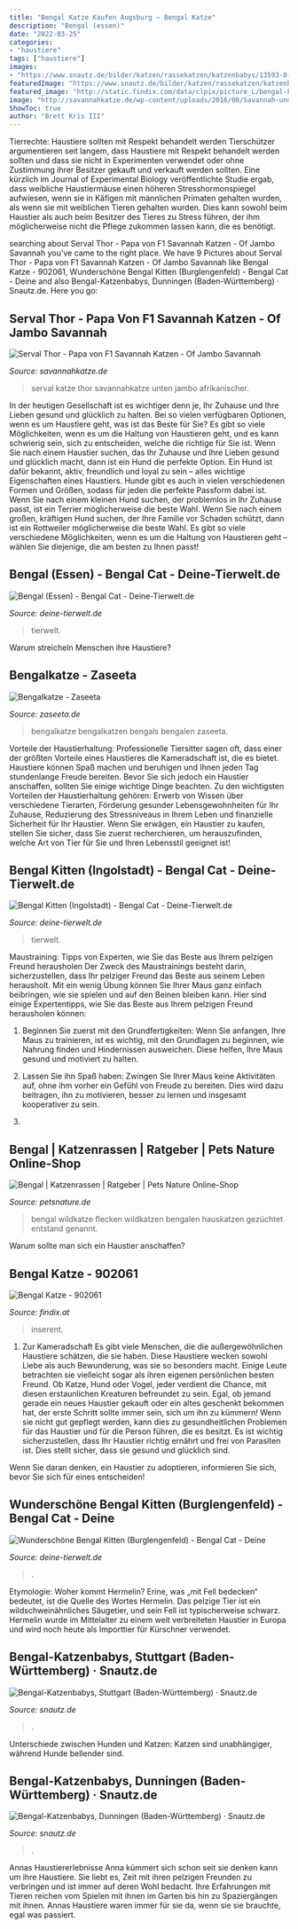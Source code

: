```yaml
---
title: "Bengal Katze Kaufen Augsburg ~ Bengal Katze"
description: "Bengal (essen)"
date: "2022-03-25"
categories:
- "haustiere"
tags: ["haustiere"]
images:
- "https://www.snautz.de/bilder/katzen/rassekatzen/katzenbabys/13593-0-280x280.jpg"
featuredImage: "https://www.snautz.de/bilder/katzen/rassekatzen/katzenbabys/13593-0-280x280.jpg"
featured_image: "http://static.findix.com/data/clpix/picture_L/bengal-katze-902061-3.jpg"
image: "http://savannahkatze.de/wp-content/uploads/2016/08/Savannah-und-Serval-1.jpg"
ShowToc: true
author: "Brett Kris III"
---
```



Tierrechte: Haustiere sollten mit Respekt behandelt werden
Tierschützer argumentieren seit langem, dass Haustiere mit Respekt behandelt werden sollten und dass sie nicht in Experimenten verwendet oder ohne Zustimmung ihrer Besitzer gekauft und verkauft werden sollten. Eine kürzlich im Journal of Experimental Biology veröffentlichte Studie ergab, dass weibliche Haustiermäuse einen höheren Stresshormonspiegel aufwiesen, wenn sie in Käfigen mit männlichen Primaten gehalten wurden, als wenn sie mit weiblichen Tieren gehalten wurden. Dies kann sowohl beim Haustier als auch beim Besitzer des Tieres zu Stress führen, der ihm möglicherweise nicht die Pflege zukommen lassen kann, die es benötigt.

	

		
searching about Serval Thor - Papa von F1 Savannah Katzen - Of Jambo Savannah you've came to the right place. We have 9 Pictures about Serval Thor - Papa von F1 Savannah Katzen - Of Jambo Savannah like Bengal Katze - 902061, Wunderschöne Bengal Kitten (Burglengenfeld) - Bengal Cat - Deine and also Bengal-Katzenbabys, Dunningen (Baden-Württemberg) · Snautz.de. Here you go:
		
    
## Serval Thor - Papa Von F1 Savannah Katzen - Of Jambo Savannah

<img loading=lazy src="http://savannahkatze.de/wp-content/uploads/2016/08/Savannah-und-Serval-1.jpg" onerror="this.onerror=null;this.src='https://tse2.mm.bing.net/th?id=OIP.10JAA15FPcx6mBlheVgu6QHaEt&amp;pid=15.1';" alt="Serval Thor - Papa von F1 Savannah Katzen - Of Jambo Savannah">

_Source: savannahkatze.de_

>serval katze thor savannahkatze unten jambo afrikanischer. 

	

In der heutigen Gesellschaft ist es wichtiger denn je, Ihr Zuhause und Ihre Lieben gesund und glücklich zu halten. Bei so vielen verfügbaren Optionen, wenn es um Haustiere geht, was ist das Beste für Sie?
Es gibt so viele Möglichkeiten, wenn es um die Haltung von Haustieren geht, und es kann schwierig sein, sich zu entscheiden, welche die richtige für Sie ist. Wenn Sie nach einem Haustier suchen, das Ihr Zuhause und Ihre Lieben gesund und glücklich macht, dann ist ein Hund die perfekte Option. Ein Hund ist dafür bekannt, aktiv, freundlich und loyal zu sein – alles wichtige Eigenschaften eines Haustiers.
Hunde gibt es auch in vielen verschiedenen Formen und Größen, sodass für jeden die perfekte Passform dabei ist. Wenn Sie nach einem kleinen Hund suchen, der problemlos in Ihr Zuhause passt, ist ein Terrier möglicherweise die beste Wahl. Wenn Sie nach einem großen, kräftigen Hund suchen, der Ihre Familie vor Schaden schützt, dann ist ein Rottweiler möglicherweise die beste Wahl. Es gibt so viele verschiedene Möglichkeiten, wenn es um die Haltung von Haustieren geht – wählen Sie diejenige, die am besten zu Ihnen passt!

    
## Bengal (Essen) - Bengal Cat - Deine-Tierwelt.de

<img loading=lazy src="https://www.deine-tierwelt.de/fotos/124572893_xl.jpg" onerror="this.onerror=null;this.src='https://tse4.mm.bing.net/th?id=OIP.Fy8rsrNnDRyfyEd0NTgQkgHaEq&amp;pid=15.1';" alt="Bengal (Essen) - Bengal Cat - Deine-Tierwelt.de">

_Source: deine-tierwelt.de_

>tierwelt. 

	

Warum streicheln Menschen ihre Haustiere?

    
## Bengalkatze - Zaseeta

<img loading=lazy src="https://zaseeta.de/wp-content/uploads/2017/01/bengalkatze-h370u.jpg" onerror="this.onerror=null;this.src='https://tse4.mm.bing.net/th?id=OIP.lZV1xTOdDj-PtOhOVetAxwHaDJ&amp;pid=15.1';" alt="Bengalkatze - Zaseeta">

_Source: zaseeta.de_

>bengalkatze bengalkatzen bengals bengalen zaseeta. 

	

Vorteile der Haustierhaltung:
Professionelle Tiersitter sagen oft, dass einer der größten Vorteile eines Haustieres die Kameradschaft ist, die es bietet. Haustiere können Spaß machen und beruhigen und Ihnen jeden Tag stundenlange Freude bereiten. Bevor Sie sich jedoch ein Haustier anschaffen, sollten Sie einige wichtige Dinge beachten. Zu den wichtigsten Vorteilen der Haustierhaltung gehören: Erwerb von Wissen über verschiedene Tierarten, Förderung gesunder Lebensgewohnheiten für Ihr Zuhause, Reduzierung des Stressniveaus in Ihrem Leben und finanzielle Sicherheit für Ihr Haustier. Wenn Sie erwägen, ein Haustier zu kaufen, stellen Sie sicher, dass Sie zuerst recherchieren, um herauszufinden, welche Art von Tier für Sie und Ihren Lebensstil geeignet ist!

    
## Bengal Kitten (Ingolstadt) - Bengal Cat - Deine-Tierwelt.de

<img loading=lazy src="https://www.deine-tierwelt.de/fotos/125225245_xl.jpg" onerror="this.onerror=null;this.src='https://tse3.mm.bing.net/th?id=OIP.SqaIPmTkCrbklbyYF4TmmAHaE8&amp;pid=15.1';" alt="Bengal Kitten (Ingolstadt) - Bengal Cat - Deine-Tierwelt.de">

_Source: deine-tierwelt.de_

>tierwelt. 

	

Maustraining: Tipps von Experten, wie Sie das Beste aus Ihrem pelzigen Freund herausholen
Der Zweck des Maustrainings besteht darin, sicherzustellen, dass Ihr pelziger Freund das Beste aus seinem Leben herausholt. Mit ein wenig Übung können Sie Ihrer Maus ganz einfach beibringen, wie sie spielen und auf den Beinen bleiben kann. Hier sind einige Expertentipps, wie Sie das Beste aus Ihrem pelzigen Freund herausholen können:
1. Beginnen Sie zuerst mit den Grundfertigkeiten: Wenn Sie anfangen, Ihre Maus zu trainieren, ist es wichtig, mit den Grundlagen zu beginnen, wie Nahrung finden und Hindernissen ausweichen. Diese helfen, Ihre Maus gesund und motiviert zu halten.

2. Lassen Sie ihn Spaß haben: Zwingen Sie Ihrer Maus keine Aktivitäten auf, ohne ihm vorher ein Gefühl von Freude zu bereiten. Dies wird dazu beitragen, ihn zu motivieren, besser zu lernen und insgesamt kooperativer zu sein.

3.

    
## Bengal | Katzenrassen | Ratgeber | Pets Nature Online-Shop

<img loading=lazy src="https://www.petsnature.de/media/image/e7/f7/0a/1142_0_600x600.jpg" onerror="this.onerror=null;this.src='https://tse3.mm.bing.net/th?id=OIP.UHViwCiLylsE7gKNRP76ogHaEs&amp;pid=15.1';" alt="Bengal | Katzenrassen | Ratgeber | Pets Nature Online-Shop">

_Source: petsnature.de_

>bengal wildkatze flecken wildkatzen bengalen hauskatzen gezüchtet entstand genannt. 

	

Warum sollte man sich ein Haustier anschaffen?

    
## Bengal Katze - 902061

<img loading=lazy src="http://static.findix.com/data/clpix/picture_L/bengal-katze-902061-3.jpg" onerror="this.onerror=null;this.src='https://tse1.mm.bing.net/th?id=OIP._J8taXOyz17Z_6FPBWKUZQHaE8&amp;pid=15.1';" alt="Bengal Katze - 902061">

_Source: findix.at_

>inserent. 

	

1. Zur Kameradschaft
Es gibt viele Menschen, die die außergewöhnlichen Haustiere schätzen, die sie haben. Diese Haustiere wecken sowohl Liebe als auch Bewunderung, was sie so besonders macht. Einige Leute betrachten sie vielleicht sogar als ihren eigenen persönlichen besten Freund. Ob Katze, Hund oder Vogel, jeder verdient die Chance, mit diesen erstaunlichen Kreaturen befreundet zu sein.
Egal, ob jemand gerade ein neues Haustier gekauft oder ein altes geschenkt bekommen hat, der erste Schritt sollte immer sein, sich um ihn zu kümmern! Wenn sie nicht gut gepflegt werden, kann dies zu gesundheitlichen Problemen für das Haustier und für die Person führen, die es besitzt. Es ist wichtig sicherzustellen, dass Ihr Haustier richtig ernährt und frei von Parasiten ist. Dies stellt sicher, dass sie gesund und glücklich sind.

Wenn Sie daran denken, ein Haustier zu adoptieren, informieren Sie sich, bevor Sie sich für eines entscheiden!

    
## Wunderschöne Bengal Kitten (Burglengenfeld) - Bengal Cat - Deine

<img loading=lazy src="https://www.deine-tierwelt.de/fotos/124108468_760x570.jpg" onerror="this.onerror=null;this.src='https://tse3.mm.bing.net/th?id=OIP.716PurcGrgPnb9xSJf391gHaFj&amp;pid=15.1';" alt="Wunderschöne Bengal Kitten (Burglengenfeld) - Bengal Cat - Deine">

_Source: deine-tierwelt.de_

>. 

	

Etymologie: Woher kommt Hermelin?
Erine, was „mit Fell bedecken“ bedeutet, ist die Quelle des Wortes Hermelin. Das pelzige Tier ist ein wildschweinähnliches Säugetier, und sein Fell ist typischerweise schwarz. Hermelin wurde im Mittelalter zu einem weit verbreiteten Haustier in Europa und wird noch heute als Importtier für Kürschner verwendet.

    
## Bengal-Katzenbabys, Stuttgart (Baden-Württemberg) · Snautz.de

<img loading=lazy src="https://www.snautz.de/bilder/katzen/rassekatzen/katzenbabys/13094-0-280x280.jpg" onerror="this.onerror=null;this.src='https://tse4.mm.bing.net/th?id=OIP.2EEQn5zcddOVJ8VnQWMg6gAAAA&amp;pid=15.1';" alt="Bengal-Katzenbabys, Stuttgart (Baden-Württemberg) · Snautz.de">

_Source: snautz.de_

>. 

	

Unterschiede zwischen Hunden und Katzen: Katzen sind unabhängiger, während Hunde bellender sind.

    
## Bengal-Katzenbabys, Dunningen (Baden-Württemberg) · Snautz.de

<img loading=lazy src="https://www.snautz.de/bilder/katzen/rassekatzen/katzenbabys/13593-0-280x280.jpg" onerror="this.onerror=null;this.src='https://tse2.mm.bing.net/th?id=OIP.fOUAOLYiwW1RXKlxs26Y2QAAAA&amp;pid=15.1';" alt="Bengal-Katzenbabys, Dunningen (Baden-Württemberg) · Snautz.de">

_Source: snautz.de_

>. 

	

Annas Haustiererlebnisse
Anna kümmert sich schon seit sie denken kann um ihre Haustiere. Sie liebt es, Zeit mit ihren pelzigen Freunden zu verbringen und ist immer auf deren Wohl bedacht. Ihre Erfahrungen mit Tieren reichen vom Spielen mit ihnen im Garten bis hin zu Spaziergängen mit ihnen. Annas Haustiere waren immer für sie da, wenn sie sie brauchte, egal was passiert.

